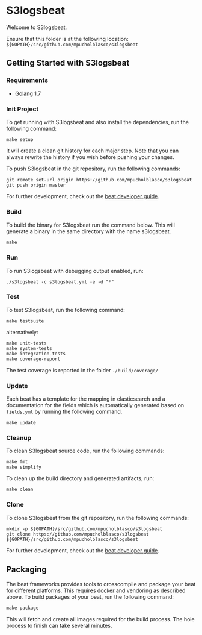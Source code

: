 # S3logsbeat

Welcome to S3logsbeat.

Ensure that this folder is at the following location:
`${GOPATH}/src/github.com/mpucholblasco/s3logsbeat`

## Getting Started with S3logsbeat

### Requirements

* [Golang](https://golang.org/dl/) 1.7

### Init Project
To get running with S3logsbeat and also install the
dependencies, run the following command:

```
make setup
```

It will create a clean git history for each major step. Note that you can always rewrite the history if you wish before pushing your changes.

To push S3logsbeat in the git repository, run the following commands:

```
git remote set-url origin https://github.com/mpucholblasco/s3logsbeat
git push origin master
```

For further development, check out the [beat developer guide](https://www.elastic.co/guide/en/beats/libbeat/current/new-beat.html).

### Build

To build the binary for S3logsbeat run the command below. This will generate a binary
in the same directory with the name s3logsbeat.

```
make
```


### Run

To run S3logsbeat with debugging output enabled, run:

```
./s3logsbeat -c s3logsbeat.yml -e -d "*"
```


### Test

To test S3logsbeat, run the following command:

```
make testsuite
```

alternatively:
```
make unit-tests
make system-tests
make integration-tests
make coverage-report
```

The test coverage is reported in the folder `./build/coverage/`

### Update

Each beat has a template for the mapping in elasticsearch and a documentation for the fields
which is automatically generated based on `fields.yml` by running the following command.

```
make update
```


### Cleanup

To clean  S3logsbeat source code, run the following commands:

```
make fmt
make simplify
```

To clean up the build directory and generated artifacts, run:

```
make clean
```


### Clone

To clone S3logsbeat from the git repository, run the following commands:

```
mkdir -p ${GOPATH}/src/github.com/mpucholblasco/s3logsbeat
git clone https://github.com/mpucholblasco/s3logsbeat ${GOPATH}/src/github.com/mpucholblasco/s3logsbeat
```


For further development, check out the [beat developer guide](https://www.elastic.co/guide/en/beats/libbeat/current/new-beat.html).


## Packaging

The beat frameworks provides tools to crosscompile and package your beat for different platforms. This requires [docker](https://www.docker.com/) and vendoring as described above. To build packages of your beat, run the following command:

```
make package
```

This will fetch and create all images required for the build process. The hole process to finish can take several minutes.
